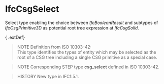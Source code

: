# IfcCsgSelect

Select type enabling the choice between _IfcBooleanResult_ and subtypes of _IfcCsgPrimitive3D_ as potential root tree expression at _IfcCsgSolid_.

{ .extDef}
> NOTE  Definition from ISO 10303-42:  
> This type identifies the types of entity which may be selected as the root of a CSG tree including a single CSG primitive as a special case.

> NOTE  Corresponding STEP type **csg_select** defined in ISO 10303-42.

> HISTORY  New type in IFC1.5.1.
